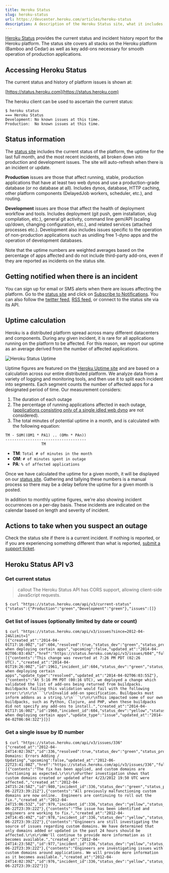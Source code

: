 ```yaml
---
title: Heroku Status
slug: heroku-status
url: https://devcenter.heroku.com/articles/heroku-status
description: A description of the Heroku Status site, what it includes, how monthly uptime figures are calculated and how to sign up for alerts.
---
```


[Heroku Status](https://status.heroku.com/) provides the current status and incident history report for the Heroku platform. The status site covers all stacks on the Heroku platform (Bamboo and Cedar) as well as key add-ons necessary for smooth operation of production applications.

## Accessing Heroku Status

The current status and history of platform issues is shown at:

[https://status.heroku.com](https://status.heroku.com)

The heroku client can be used to ascertain the current status:

```term
$ heroku status
=== Heroku Status
Development: No known issues at this time.
Production:  No known issues at this time.
```

## Status information

The [status site](https://status.heroku.com) includes the current status of the platform, the uptime for the last full month, and the most recent incidents, all broken down into production and development issues. The site will auto-refresh when there is an incident or update.

**Production** issues are those that affect running, stable, production applications that have at least two web dynos and use a production-grade database (or no database at all). Includes dynos, database, HTTP caching, other platform components (DelayedJob workers, scheduler, etc.), and routing.

**Development** issues are those that affect the health of deployment workflow and tools. Includes deployment (git push, gem installation, slug compilation, etc.), general git activity, command line gem/API (scaling up/down, changing configuration, etc.), and related services (attached processes etc.). Development also includes issues specific to the operation of non-production applications such as unidling free 1-dyno apps and the operation of development databases.

Note that the uptime numbers are weighted averages based on the percentage of apps affected and do not include third-party add-ons, even if they are reported as incidents on the status site.

## Getting notified when there is an incident

You can sign up for email or SMS alerts when there are issues affecting the platform. Go to the [status site](https://status.heroku.com) and click on [Subscribe to Notifications](https://status.heroku.com/#notifications). You can also follow the [twitter feed](https://twitter.com/herokustatus), [RSS feed](https://status.heroku.com/feed), or connect to the status site via its API.

## Uptime calculation

Heroku is a distributed platform spread across many different datacenters and components. During any given incident, it is rare for all applications running on the platform to be affected. For this reason, we report our uptime as an average derived from the number of affected applications.

![Heroku Status Uptime](https://s3.amazonaws.com/heroku.devcenter/heroku_assets/images/177-original.jpg?1370040613 "Heroku Status Uptime")

Uptime figures are featured on the [Heroku Uptime site](https://status.heroku.com/uptime) and are
based on a calculation across our entire distributed platform. We analyze data from a variety of logging and monitoring tools, and then use it to split each incident into segments.  Each segment counts the number of affected apps for a designated period of time.  Our measurement considers:

1. The duration of each outage
2. The percentage of running applications affected in each outage,  ([applications consisting only of a single idled web dyno](dynos#the-dyno-manager) are not considered).
3. The total minutes of potential uptime in a month, and is calculated with the
following equation:

<!-- comment to work around markdown weirdness -->

    TM - SUM((OM1 * PA1) .. (OMn * PAn))
    ------------------------------------
                    TM

<!-- comment to work around markdown weirdness -->

* **TM**: `Total # of minutes in the month` 
* **OM**: `# of minutes spent in outage`
* **PA**: `% of affected applications` 

Once we have calculated the uptime for a given month, it will be displayed on our [status site](https://status.heroku.com/uptime). Gathering and tallying these numbers is a manual process so there may be a delay before the uptime for a given month is posted.

In addition to monthly uptime figures, we're also showing incident occurrences on a per-day basis. These incidents are indicated on the calendar based on length and severity of incident.
## Actions to take when you suspect an outage

Check the status site if there is a current incident. If nothing is reported, or if you are experiencing something different than what is reported, [submit a support ticket](https://help.heroku.com/tickets/new).

## Heroku Status API v3

### Get current status

>callout
>The Heroku Status API has CORS support, allowing client-side JavaScript requests.

```term
$ curl "https://status.heroku.com/api/v3/current-status"
{"status":{"Production":"green","Development":"green"},"issues":[]}
```

### Get list of issues (optionally limited by date or count)

```term
$ curl "https://status.heroku.com/api/v3/issues?since=2012-04-24&limit=1"
[{"created_at":"2014-04-01T17:16:00Z","id":604,"resolved":true,"status_dev":"green","status_prod":"green","title":"Error when deploying certain apps","upcoming":false,"updated_at":"2014-04-02T06:03:49Z","href":"https://status.heroku.com/api/v3/issues/604","full_url":"https://status.heroku.com/incidents/604","updates":[{"contents":"This change was reverted at 7:26 PM PDT (02:26 UTC).","created_at":"2014-04-01T19:26:00Z","id":1961,"incident_id":604,"status_dev":"green","status_prod":"green","title":"Error when deploying certain apps","update_type":"resolved","updated_at":"2014-04-02T06:03:55Z"},{"contents":"At 5:16 PM PDT (00:16 UTC), we deployed a change which validated the list of add-ons being returned from buildpacks. Buildpacks failing this validation would fail with the following error:\r\n\r\n```\r\nInvalid add-on specification. Buildpacks must inform addons as a string.\r\n```\r\n\r\nThis impacted some of our own buildpacks, such as Python, Clojure, and PHP, when these buildpacks did not specify any add-ons to install.","created_at":"2014-04-01T17:16:00Z","id":1960,"incident_id":604,"status_dev":"yellow","status_prod":"green","title":"Error when deploying certain apps","update_type":"issue","updated_at":"2014-04-02T06:04:32Z"}]}]
```

### Get a single issue by ID number

```term
$ curl "https://status.heroku.com/api/v3/issues/336"
{"created_at":"2012-04-24T14:02:39Z","id":336,"resolved":true,"status_dev":"green","status_prod":"green","title":"Custom Domains: Errors Adding / Updating","upcoming":false,"updated_at":"2012-06-22T23:41:08Z","href":"https://status.heroku.com/api/v3/issues/336","full_url":"https://status.heroku.com/incidents/336","updates":[{"contents":"The fix has been applied, and custom domains are functioning as expected.\r\n\r\nFurther investigation shows that custom domains created or updated after 4/23/2012 19:50 UTC were affected.","created_at":"2012-04-24T15:24:58Z","id":980,"incident_id":336,"status_dev":"green","status_prod":"green","title":null,"update_type":"resolved","updated_at":"2012-06-22T23:39:21Z"},{"contents":"All previously malfunctioning custom domains are now online.  Engineers are continuing to roll out the fix.","created_at":"2012-04-24T15:06:53Z","id":979,"incident_id":336,"status_dev":"yellow","status_prod":"green","title":null,"update_type":"update","updated_at":"2012-06-22T23:39:22Z"},{"contents":"The issue has been identified and engineers are working to fix.","created_at":"2012-04-24T14:45:49Z","id":978,"incident_id":336,"status_dev":"yellow","status_prod":"green","title":null,"update_type":"update","updated_at":"2012-06-22T23:39:22Z"},{"contents":"Engineers are still investigating the source of issues regarding custom domains. We have determined that only domains added or updated in the past 24 hours should be affected.\r\n\r\nWe'll continue to provide more information as it becomes available.","created_at":"2012-04-24T14:23:58Z","id":977,"incident_id":336,"status_dev":"yellow","status_prod":"green","title":null,"update_type":"update","updated_at":"2012-06-22T23:39:22Z"},{"contents":"Engineers are investigating issues with custom domains around applications. We will provide more information as it becomes available.","created_at":"2012-04-24T14:02:39Z","id":976,"incident_id":336,"status_dev":"yellow","status_prod":"green","title":null,"update_type":"issue","updated_at":"2012-06-22T23:39:22Z"}]}
```